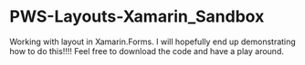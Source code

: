 # PWS-Layouts-Xamarin_Sandbox
Working with layout in Xamarin.Forms.  I will hopefully end up demonstrating how to do this!!!!  Feel free to download the code and have a play around.
